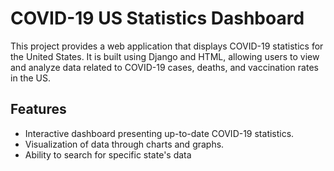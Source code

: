 # COVID-19 US Statistics Dashboard

This project provides a web application that displays COVID-19 statistics for the United States. It is built using Django and HTML, allowing users to view and analyze data related to COVID-19 cases, deaths, and vaccination rates in the US.

## Features

- Interactive dashboard presenting up-to-date COVID-19 statistics.
- Visualization of data through charts and graphs.
- Ability to search for specific state's data
